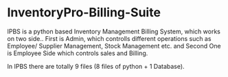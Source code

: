 # InventoryPro-Billing-Suite
IPBS is a python based Inventory Management Billing System, which works on two side..
First is Admin, which controlls different operations such as Employee/ Supplier Management, Stock Management etc.
and Second One is Employee Side which controls sales and Billing.

In IPBS there are totally 9 files (8 files of python + 1 Database).
